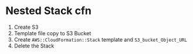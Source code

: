 # Nested Stack cfn 

1. Create S3 
2. Template file copy to S3 Bucket
3. Create `AWS::CloudFormation::Stack` template and `S3_bucket_Object_URL`
4. Delete the Stack  